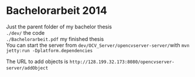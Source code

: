 Bachelorarbeit 2014
===================

Just the parent folder of my bachelor thesis    
`./dev/` the code         
`./Bachelorarbeit.pdf` my finished thesis    
You can start the server from `dev/OCV_Server/opencvserver-server/`with `mvn jetty:run -Dplatform.dependencies`

The URL to add objects is `http://128.199.32.173:8080/opencvserver-server/addObject`
 
